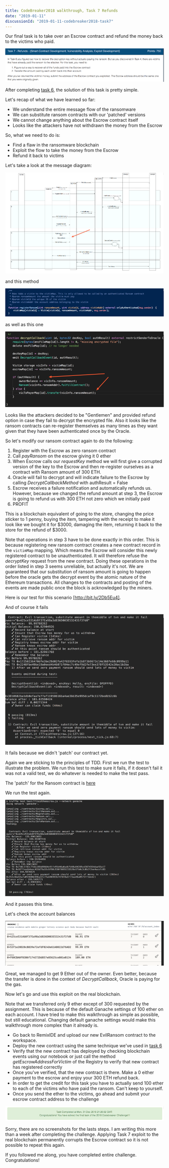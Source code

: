 ```yaml
---
title: CodeBreaker2018 walkthrough, Task 7 Refunds
date: "2019-01-11"
discussionId: "2019-01-11-codebreaker2018-task7"
---
```


Our final task is to take over an Escrow contract and refund the money back to the
victims who paid.

![screen](./assignment.png)

After completing [task 6](../codebreaker2018_task6), the solution of this task is
pretty simple.  

Let's recap of what we have learned so far:

  * We understand the entire message flow of the ransomware
  * We can substitute ransom contracts with our 'patched' versions
  * We cannot change anything about the Escrow contract itself
  * Looks like the attackers have not withdrawn the money from the Escrow

So, what we need to do is:

  * Find a flaw in the ransomware blockchain  
  * Exploit the flow to take  the money from the Escrow  
  * Refund it back to victims

Let's take a look at the message diagram:

![screen](./msg_uml1.png)

and this method

![screen](./regransom.png)

as well as this one

![screen](./decrypt_cb.png)


Looks like the attackers decided to be "Gentlemen" and provided refund option in case they fail to decrypt the encrypted file. Also it looks like the ransom contracts can re-register themselves as many times as they want given that they have been authenticated once by the Oracle.

So let's modify our ransom contract again to do the following:

1) Register with the Escrow as zero ransom contract
2) Call *payRansom* on the escrow giving it 0 ether
3) When Escrow calls our *requestKey* method we will first give a corrupted version of the key to the Escrow and then re-register ourselves as a contract with Ransom amount of 300 ETH.
4) Oracle will fail to decrypt and will indicate failure to the Escrow by calling *DecryptCallbackMethod* with authResult = False
5) Escrow receives a failure notification and automatically refunds us.  However, because we changed the refund amount at step 3, the Escrow is going to refund us with 300 ETH not zero which we initially paid
6) PROFIT

This is a blockchain equivalent of going to the store, changing the price sticker to 1 penny,  buying the item,  tampering with the receipt to make it look like we bought it for $3000,  damaging the item,  returning it back to the store for the refund of $3000.

Note that operations in step 3 have to be done exactly in this order.  This is because registering new ransom contract creates a new contract record in the `victimMap` mapping.   Which means the Escrow will consider this newly registered contract to be unauthenticated.  It will therefore refuse the *decryptKey* request from the new contract.   Doing these operations in the  order listed in step 3 seems unreliable, but actually it's  not.   We are guaranteed that our substitution  of ransom amount is going to happen before the oracle gets the decrypt event by the atomic nature of the Ethereum transactions. All changes to the  contracts and posting of the events are made public once the block is acknowledged by  the miners.

Here is our test for this scenario [http://bit.ly/2Db5Eu4].

And of course it fails

![screen](./exp_fail.png)

It fails because we didn't 'patch' our contract yet.

Again we are sticking to the principles of TDD. First we run the test to illustrate the problem. We run this test to make sure it fails,  if it doesn't fail it was not a
valid test, we do whatever is needed to make the test pass.

The 'patch' for the Ransom contract is [here](http://bit.ly/2sBg68d)

We run the test again.

![screen](./exp_pass.png)

And it passes this time.

Let's check the account balances

![screen](./acc_bal.png)

Great, we managed to get 9 Ether out of the owner. Even better, because the transfer is done in the context of *DecryptCallback*,  Oracle is paying for the gas.

Now let's go and use this exploit on the real blockchain.

Note that we transferred only 9 ether except of 300  requested by the assignment.  This is because of the default Ganache settings of 100 ether on each account.   I have tried to make this walkthrough as simple as possible,  but still educational.  Changing default ganache settings would make this walkthrough  more complex than it already is.


 * Go back to RemixIDE and upload our new EvilRansom contract to the workspace.
 * Deploy the new contract using the same technique we've used in [task 6](../codebreaker2018_task6)
 * Verify that the new contract has deployed by checking blockchain events using our notebook or just  call the method *getEscrowAddressForVictim* of the Registry to verify that new contract has registered correctly
 * Once you've verified,  that the new contract is there.   Make a 0 either payment to the escrow and enjoy your 300 ETH refund back.
 * In order to get the credit for this task you have to actually send 100 ether to each of the victims who have paid the ransom. Can't keep to yourself.
 * Once you send the ether to the victims,  go ahead and submit your escrow contract address to the challenge

![screen](./task7-solution.png)

Sorry, there are no screenshots for the lasts steps.  I am writing this more than a week after completing the challenge.   Applying Task 7 exploit to the real blockchain permanently corrupts the Escrow contract so it is not possible to repeat this again.

If you followed me along, you have completed entire challenge. Congratulations!
